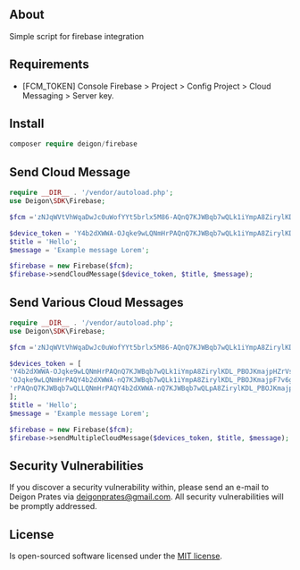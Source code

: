 ## About

Simple script for firebase integration

## Requirements
- [FCM_TOKEN] Console Firebase > Project > Config Project > Cloud Messaging > Server key.
## Install
```php
composer require deigon/firebase
```


## Send Cloud Message
```php
require __DIR__ . '/vendor/autoload.php';
use Deigon\SDK\Firebase;

$fcm ='zNJqWVtVhWqaDwJc0uWofYYt5brlx5M86-AQnQ7KJWBqb7wQLk1iYmpA8ZirylKDL';

$device_token = 'Y4b2dXWWA-OJqke9wLQNmHrPAQnQ7KJWBqb7wQLk1iYmpA8ZirylKDL_PBOJKmajpHZrVsUdsSrgoCcJOs971x6F7v6gAlJ3yiGJ9tU7FD5dnsep_oBVzLu';
$title = 'Hello';
$message = 'Example message Lorem';

$firebase = new Firebase($fcm);
$firebase->sendCloudMessage($device_token, $title, $message);
```
## Send Various Cloud Messages
```php
require __DIR__ . '/vendor/autoload.php';
use Deigon\SDK\Firebase;

$fcm ='zNJqWVtVhWqaDwJc0uWofYYt5brlx5M86-AQnQ7KJWBqb7wQLk1iYmpA8ZirylKDL';

$devices_token = [
'Y4b2dXWWA-OJqke9wLQNmHrPAQnQ7KJWBqb7wQLk1iYmpA8ZirylKDL_PBOJKmajpHZrVsUdsSrgoCcJOs971x6F7v6gAlJ3yiGJ9tU7FD5dnsep_oBVzLu',
'OJqke9wLQNmHrPAQY4b2dXWWA-nQ7KJWBqb7wQLk1iYmpA8ZirylKDL_PBOJKmajpF7v6gAlJ3yiGJ9tU7FD5dnsep_oBVzLHZrVsUdsSrgoCcJOs971x6u',
'rPAQnQ7KJWBqb7wQLLQNmHrPAQY4b2dXWWA-nQ7KJWBqb7wQLpA8ZirylKDL_PBOJKmajpF7v6gAlJ3yiGJ9tU7FD5dnsep_oBVzLHZrVsUdsSrgoCcJOs9',
];
$title = 'Hello';
$message = 'Example message Lorem';

$firebase = new Firebase($fcm);
$firebase->sendMultipleCloudMessage($devices_token, $title, $message);
```

## Security Vulnerabilities

If you discover a security vulnerability within, please send an e-mail to Deigon Prates via [deigonprates@gmail.com](mailto:deigonprates@gmail.com). All security vulnerabilities will be promptly addressed.

## License

Is open-sourced software licensed under the [MIT license](https://opensource.org/licenses/MIT).
